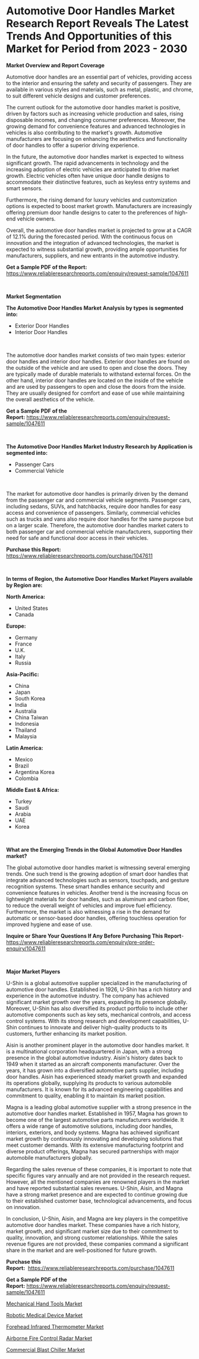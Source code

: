 <p><h1>Automotive Door Handles Market Research Report Reveals The Latest Trends And Opportunities of this Market for Period from 2023 - 2030</h1></p><p><strong>Market Overview and Report Coverage</strong></p>
<p><p>Automotive door handles are an essential part of vehicles, providing access to the interior and ensuring the safety and security of passengers. They are available in various styles and materials, such as metal, plastic, and chrome, to suit different vehicle designs and customer preferences.</p><p>The current outlook for the automotive door handles market is positive, driven by factors such as increasing vehicle production and sales, rising disposable incomes, and changing consumer preferences. Moreover, the growing demand for convenience features and advanced technologies in vehicles is also contributing to the market's growth. Automotive manufacturers are focusing on enhancing the aesthetics and functionality of door handles to offer a superior driving experience.</p><p>In the future, the automotive door handles market is expected to witness significant growth. The rapid advancements in technology and the increasing adoption of electric vehicles are anticipated to drive market growth. Electric vehicles often have unique door handle designs to accommodate their distinctive features, such as keyless entry systems and smart sensors.</p><p>Furthermore, the rising demand for luxury vehicles and customization options is expected to boost market growth. Manufacturers are increasingly offering premium door handle designs to cater to the preferences of high-end vehicle owners.</p><p>Overall, the automotive door handles market is projected to grow at a CAGR of 12.1% during the forecasted period. With the continuous focus on innovation and the integration of advanced technologies, the market is expected to witness substantial growth, providing ample opportunities for manufacturers, suppliers, and new entrants in the automotive industry.</p></p>
<p><strong>Get a Sample PDF of the Report:</strong> <a href="https://www.reliableresearchreports.com/enquiry/request-sample/1047611">https://www.reliableresearchreports.com/enquiry/request-sample/1047611</a></p>
<p>&nbsp;</p>
<p><strong>Market Segmentation</strong></p>
<p><strong>The Automotive Door Handles Market Analysis by types is segmented into:</strong></p>
<p><ul><li>Exterior Door Handles</li><li>Interior Door Handles</li></ul></p>
<p>&nbsp;</p>
<p><p>The automotive door handles market consists of two main types: exterior door handles and interior door handles. Exterior door handles are found on the outside of the vehicle and are used to open and close the doors. They are typically made of durable materials to withstand external forces. On the other hand, interior door handles are located on the inside of the vehicle and are used by passengers to open and close the doors from the inside. They are usually designed for comfort and ease of use while maintaining the overall aesthetics of the vehicle.</p></p>
<p><strong>Get a Sample PDF of the Report:</strong>&nbsp;<a href="https://www.reliableresearchreports.com/enquiry/request-sample/1047611">https://www.reliableresearchreports.com/enquiry/request-sample/1047611</a></p>
<p>&nbsp;</p>
<p><strong>The Automotive Door Handles Market Industry Research by Application is segmented into:</strong></p>
<p><ul><li>Passenger Cars</li><li>Commercial Vehicle</li></ul></p>
<p>&nbsp;</p>
<p><p>The market for automotive door handles is primarily driven by the demand from the passenger car and commercial vehicle segments. Passenger cars, including sedans, SUVs, and hatchbacks, require door handles for easy access and convenience of passengers. Similarly, commercial vehicles such as trucks and vans also require door handles for the same purpose but on a larger scale. Therefore, the automotive door handles market caters to both passenger car and commercial vehicle manufacturers, supporting their need for safe and functional door access in their vehicles.</p></p>
<p><strong>Purchase this Report:</strong>&nbsp; <a href="https://www.reliableresearchreports.com/purchase/1047611">https://www.reliableresearchreports.com/purchase/1047611</a></p>
<p>&nbsp;</p>
<p><strong>In terms of Region, the Automotive Door Handles Market Players available by Region are:</strong></p>
<p>
    <p> <strong> North America: </strong>
        <ul>
            <li>United States</li>
            <li>Canada</li>
        </ul>
        </p> 
    <p> <strong> Europe: </strong>
        <ul>
            <li>Germany</li>
            <li>France</li>
            <li>U.K.</li>
            <li>Italy</li>
            <li>Russia</li>
        </ul>
        </p> 
    <p> <strong> Asia-Pacific: </strong>
        <ul>
            <li>China</li>
            <li>Japan</li>
            <li>South Korea</li>
            <li>India</li>
            <li>Australia</li>
            <li>China Taiwan</li>
            <li>Indonesia</li>
            <li>Thailand</li>
            <li>Malaysia</li>
        </ul>
        </p> 
    <p> <strong> Latin America: </strong>
        <ul>
            <li>Mexico</li>
            <li>Brazil</li>
            <li>Argentina Korea</li>
            <li>Colombia</li>
        </ul>
        </p> 
    <p> <strong> Middle East & Africa: </strong>
        <ul>
            <li>Turkey</li>
            <li>Saudi</li>
            <li>Arabia</li>
            <li>UAE</li>
            <li>Korea</li>
        </ul>
    </p>
    </p>
<p>&nbsp;</p>
<p><strong>What are the Emerging Trends in the Global Automotive Door Handles market?</strong></p>
<p><p>The global automotive door handles market is witnessing several emerging trends. One such trend is the growing adoption of smart door handles that integrate advanced technologies such as sensors, touchpads, and gesture recognition systems. These smart handles enhance security and convenience features in vehicles. Another trend is the increasing focus on lightweight materials for door handles, such as aluminum and carbon fiber, to reduce the overall weight of vehicles and improve fuel efficiency. Furthermore, the market is also witnessing a rise in the demand for automatic or sensor-based door handles, offering touchless operation for improved hygiene and ease of use.</p></p>
<p><strong>Inquire or Share Your Questions If Any Before Purchasing This Report</strong>- <a href="https://www.reliableresearchreports.com/enquiry/pre-order-enquiry/1047611">https://www.reliableresearchreports.com/enquiry/pre-order-enquiry/1047611</a></p>
<p>&nbsp;</p>
<p><strong>Major Market Players</strong></p>
<p><p>U-Shin is a global automotive supplier specialized in the manufacturing of automotive door handles. Established in 1926, U-Shin has a rich history and experience in the automotive industry. The company has achieved significant market growth over the years, expanding its presence globally. Moreover, U-Shin has also diversified its product portfolio to include other automotive components such as key sets, mechanical controls, and access control systems. With its strong research and development capabilities, U-Shin continues to innovate and deliver high-quality products to its customers, further enhancing its market position.</p><p>Aisin is another prominent player in the automotive door handles market. It is a multinational corporation headquartered in Japan, with a strong presence in the global automotive industry. Aisin's history dates back to 1949 when it started as an aircraft components manufacturer. Over the years, it has grown into a diversified automotive parts supplier, including door handles. Aisin has experienced steady market growth and expanded its operations globally, supplying its products to various automobile manufacturers. It is known for its advanced engineering capabilities and commitment to quality, enabling it to maintain its market position.</p><p>Magna is a leading global automotive supplier with a strong presence in the automotive door handles market. Established in 1957, Magna has grown to become one of the largest automotive parts manufacturers worldwide. It offers a wide range of automotive solutions, including door handles, interiors, exteriors, and body systems. Magna has achieved significant market growth by continuously innovating and developing solutions that meet customer demands. With its extensive manufacturing footprint and diverse product offerings, Magna has secured partnerships with major automobile manufacturers globally.</p><p>Regarding the sales revenue of these companies, it is important to note that specific figures vary annually and are not provided in the research request. However, all the mentioned companies are renowned players in the market and have reported substantial sales revenues. U-Shin, Aisin, and Magna have a strong market presence and are expected to continue growing due to their established customer base, technological advancements, and focus on innovation.</p><p>In conclusion, U-Shin, Aisin, and Magna are key players in the competitive automotive door handles market. These companies have a rich history, market growth, and significant market size due to their commitment to quality, innovation, and strong customer relationships. While the sales revenue figures are not provided, these companies command a significant share in the market and are well-positioned for future growth.</p></p>
<p><strong>Purchase this Report:</strong>&nbsp;&nbsp;<a href="https://www.reliableresearchreports.com/purchase/1047611">https://www.reliableresearchreports.com/purchase/1047611</a></p>
<p></p>
<p><strong>Get a Sample PDF of the Report:</strong>&nbsp;<a href="https://www.reliableresearchreports.com/enquiry/request-sample/1047611">https://www.reliableresearchreports.com/enquiry/request-sample/1047611</a></p>
<p><p><a href="https://medium.com/@lottiejerde6456/decoding-mechanical-hand-tools-market-metrics-market-share-trends-and-growth-patterns-83e9fee01cd4">Mechanical Hand Tools Market</a></p><p><a href="https://www.linkedin.com/pulse/robotic-medical-device-market-challenges-opportunities-yjcqe/">Robotic Medical Device Market</a></p><p><a href="https://www.linkedin.com/pulse/forehead-infrared-thermometer-market-size-share-global-analysis-8lbue/">Forehead Infrared Thermometer Market</a></p><p><a href="https://medium.com/@shanieprice69879/decoding-airborne-fire-control-radar-market-metrics-market-share-trends-and-growth-patterns-a32ad0caa3f2">Airborne Fire Control Radar Market</a></p><p><a href="https://www.linkedin.com/pulse/decoding-commercial-blast-chiller-market-deep-dive-latest-1jbde/">Commercial Blast Chiller Market</a></p></p>